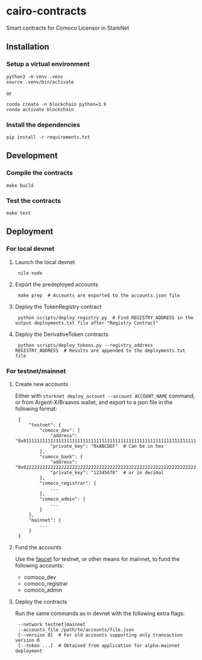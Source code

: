 # cairo-contracts

Smart contracts for Comoco Licensor in StarkNet

## Installation

### Setup a virtual environment

    python3 -m venv .venv
    source .venv/bin/activate

or

    conda create -n blockchain python=3.9
    conda activate blockchain

### Install the dependencies

    pip install -r requirements.txt

## Development

### Compile the contracts

    make build

### Test the contracts

    make test

## Deployment

### For local devnet

1. Launch the local devnet

        nile node

2. Export the predeployed accounts

        make prep  # Accounts are exported to the accounts.json file

3. Deploy the TokenRegistry contract

        python scripts/deploy_registry.py  # Find REGISTRY_ADDRESS in the output deployments.txt file after "Registry Contract"

4. Deploy the DerivativeToken contracts

        python scripts/deploy_tokens.py --registry_address REGISTRY_ADDRESS  # Results are appended to the deployments.txt file

### For testnet/mainnet

1. Create new accounts

    Either with `starknet deploy_account --account ACCOUNT_NAME` command, or from Argent-X/Braavos wallet, and export to a json file in the following format:

        {
            "testnet": {
                "comoco_dev": {
                    "address": "0x0111111111111111111111111111111111111111111111111111111111111111",
                    "private_key": "0xABCDEF"  # Can be in hex
                },
                "comoco_bank": {
                    "address": "0x0222222222222222222222222222222222222222222222222222222222222222",
                    "private_key": "12345678"  # or in decimal
                },
                "comoco_registrar": {
                    ...
                },
                "comoco_admin": {
                    ...
                }
            },
            "mainnet": {
                ...
            }
        }

2. Fund the accounts

    Use the [faucet](https://faucet.goerli.starknet.io) for testnet, or other means for mainnet, to fund the following accounts:

    - comoco_dev
    - comoco_registrar
    - comoco_admin

3. Deploy the contracts

    Run the same commands as in devnet with the following extra flags:

        --network testnet|mainnet
        --accounts_file /path/to/accounts/file.json
        [--version 0]  # For old accounts supporting only transaction version 0
        [--token ...]  # Obtained from application for alpha-mainnet deployment
